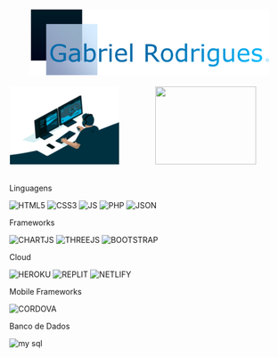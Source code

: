 <div align="center">
  <img width="430px" src="https://github.com/GabrielDSRodrigues/GabrielDSRodrigues/blob/main/title.png">
  <br>
  <br>
  <img width="39%" height="140px" src="https://github.com/GabrielDSRodrigues/GabrielDSRodrigues/blob/main/avento.gif"> <img width="60%" height="140px" src="https://github-readme-stats.vercel.app/api?username=GabrielDSRodrigues&bg_color=30,001B27,01061C&title_color=fff&text_color=fff&hide_border=true&border_radius=0">
</div>

<br>

<p>Linguagens</p>

![HTML5](https://img.shields.io/badge/HTML5-E34F26?style=for-the-badge&logo=html5&logoColor=white)
![CSS3](https://img.shields.io/badge/CSS3-1572B6?style=for-the-badge&logo=css3&logoColor=white)
![JS](https://img.shields.io/badge/JavaScript-323330?style=for-the-badge&logo=javascript&logoColor=F7DF1E)
![PHP](https://img.shields.io/badge/PHP-777BB4?style=for-the-badge&logo=php&logoColor=white)
![JSON](https://img.shields.io/badge/json-5E5C5C?style=for-the-badge&logo=json&logoColor=white)



<p>Frameworks</p>

![CHARTJS](https://img.shields.io/badge/Chart.js-FF6384?style=for-the-badge&logo=chartdotjs&logoColor=white)
![THREEJS](https://img.shields.io/badge/ThreeJs-black?style=for-the-badge&logo=three.js&logoColor=white)
![BOOTSTRAP](https://img.shields.io/badge/Bootstrap-563D7C?style=for-the-badge&logo=bootstrap&logoColor=white)



<p>Cloud</p>

![HEROKU](https://img.shields.io/badge/Heroku-430098?style=for-the-badge&logo=heroku&logoColor=white)
![REPLIT](https://img.shields.io/badge/replit-667881?style=for-the-badge&logo=replit&logoColor=white)
![NETLIFY](https://img.shields.io/badge/Netlify-00C7B7?style=for-the-badge&logo=netlify&logoColor=white)



<p>Mobile Frameworks</p>

![CORDOVA](https://img.shields.io/badge/Cordova-35434F?style=for-the-badge&logo=apache-cordova&logoColor=E8E8E8)



<p>Banco de Dados</p>

![my sql](https://img.shields.io/badge/MySQL-00000F?style=for-the-badge&logo=mysql&logoColor=white)